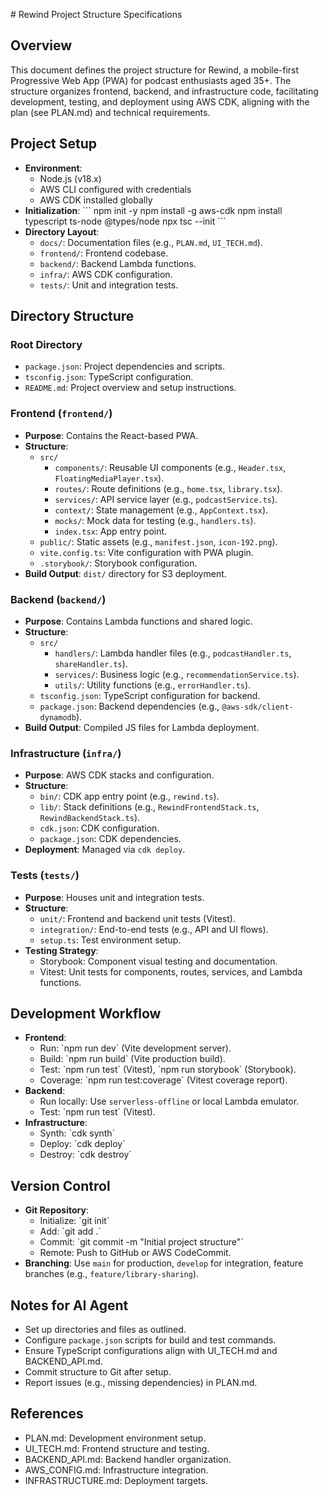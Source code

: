 \# Rewind Project Structure Specifications

## Overview

This document defines the project structure for Rewind, a mobile-first Progressive Web App \(PWA\) for podcast enthusiasts aged 35\+. The structure organizes frontend, backend, and infrastructure code, facilitating development, testing, and deployment using AWS CDK, aligning with the plan \(see PLAN.md\) and technical requirements.

## Project Setup

- **Environment**:
  - Node.js (v18.x)
  - AWS CLI configured with credentials
  - AWS CDK installed globally
- **Initialization**:
  \```
  npm init -y
  npm install -g aws-cdk
  npm install typescript ts-node @types/node
  npx tsc --init
  \```
- **Directory Layout**:
  - `docs/`: Documentation files (e.g., `PLAN.md`, `UI_TECH.md`).
  - `frontend/`: Frontend codebase.
  - `backend/`: Backend Lambda functions.
  - `infra/`: AWS CDK configuration.
  - `tests/`: Unit and integration tests.

## Directory Structure

### Root Directory

- `package.json`: Project dependencies and scripts.
- `tsconfig.json`: TypeScript configuration.
- `README.md`: Project overview and setup instructions.

### Frontend (`frontend/`)

- **Purpose**: Contains the React-based PWA.
- **Structure**:
  - `src/`
    - `components/`: Reusable UI components (e.g., `Header.tsx`, `FloatingMediaPlayer.tsx`).
    - `routes/`: Route definitions (e.g., `home.tsx`, `library.tsx`).
    - `services/`: API service layer (e.g., `podcastService.ts`).
    - `context/`: State management (e.g., `AppContext.tsx`).
    - `mocks/`: Mock data for testing (e.g., `handlers.ts`).
    - `index.tsx`: App entry point.
  - `public/`: Static assets (e.g., `manifest.json`, `icon-192.png`).
  - `vite.config.ts`: Vite configuration with PWA plugin.
  - `.storybook/`: Storybook configuration.
- **Build Output**: `dist/` directory for S3 deployment.

### Backend (`backend/`)

- **Purpose**: Contains Lambda functions and shared logic.
- **Structure**:
  - `src/`
    - `handlers/`: Lambda handler files (e.g., `podcastHandler.ts`, `shareHandler.ts`).
    - `services/`: Business logic (e.g., `recommendationService.ts`).
    - `utils/`: Utility functions (e.g., `errorHandler.ts`).
  - `tsconfig.json`: TypeScript configuration for backend.
  - `package.json`: Backend dependencies (e.g., `@aws-sdk/client-dynamodb`).
- **Build Output**: Compiled JS files for Lambda deployment.

### Infrastructure (`infra/`)

- **Purpose**: AWS CDK stacks and configuration.
- **Structure**:
  - `bin/`: CDK app entry point (e.g., `rewind.ts`).
  - `lib/`: Stack definitions (e.g., `RewindFrontendStack.ts`, `RewindBackendStack.ts`).
  - `cdk.json`: CDK configuration.
  - `package.json`: CDK dependencies.
- **Deployment**: Managed via `cdk deploy`.

### Tests (`tests/`)

- **Purpose**: Houses unit and integration tests.
- **Structure**:
  - `unit/`: Frontend and backend unit tests (Vitest).
  - `integration/`: End-to-end tests (e.g., API and UI flows).
  - `setup.ts`: Test environment setup.
- **Testing Strategy**:
  - Storybook: Component visual testing and documentation.
  - Vitest: Unit tests for components, routes, services, and Lambda functions.

## Development Workflow

- **Frontend**:
  - Run: \`npm run dev\` (Vite development server).
  - Build: \`npm run build\` (Vite production build).
  - Test: \`npm run test\` (Vitest), \`npm run storybook\` (Storybook).
  - Coverage: \`npm run test:coverage\` (Vitest coverage report).
- **Backend**:
  - Run locally: Use `serverless-offline` or local Lambda emulator.
  - Test: \`npm run test\` (Vitest).
- **Infrastructure**:
  - Synth: \`cdk synth\`
  - Deploy: \`cdk deploy\`
  - Destroy: \`cdk destroy\`

## Version Control

- **Git Repository**:
  - Initialize: \`git init\`
  - Add: \`git add .\`
  - Commit: \`git commit -m "Initial project structure"\`
  - Remote: Push to GitHub or AWS CodeCommit.
- **Branching**: Use `main` for production, `develop` for integration, feature branches (e.g., `feature/library-sharing`).

## Notes for AI Agent

- Set up directories and files as outlined.
- Configure `package.json` scripts for build and test commands.
- Ensure TypeScript configurations align with UI_TECH.md and BACKEND_API.md.
- Commit structure to Git after setup.
- Report issues (e.g., missing dependencies) in PLAN.md.

## References

- PLAN.md: Development environment setup.
- UI_TECH.md: Frontend structure and testing.
- BACKEND_API.md: Backend handler organization.
- AWS_CONFIG.md: Infrastructure integration.
- INFRASTRUCTURE.md: Deployment targets.

